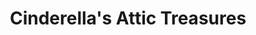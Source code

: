 ---
title: "Cinderella's Attic Treasures"
url: /palmyra/cinderellas-attic-treasures/
shop: antiques
---